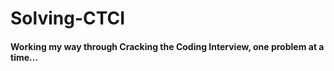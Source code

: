 # Solving-CTCI

#### Working my way through Cracking the Coding Interview, one problem at a time...
